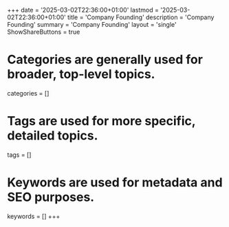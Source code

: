 +++
date = '2025-03-02T22:36:00+01:00'
lastmod = '2025-03-02T22:36:00+01:00'
title = 'Company Founding'
description = 'Company Founding'
summary = 'Company Founding'
layout = 'single'
ShowShareButtons = true
# Categories are generally used for broader, top-level topics.
categories = []
# Tags are used for more specific, detailed topics.
tags = []
# Keywords are used for metadata and SEO purposes.
keywords = []
+++
